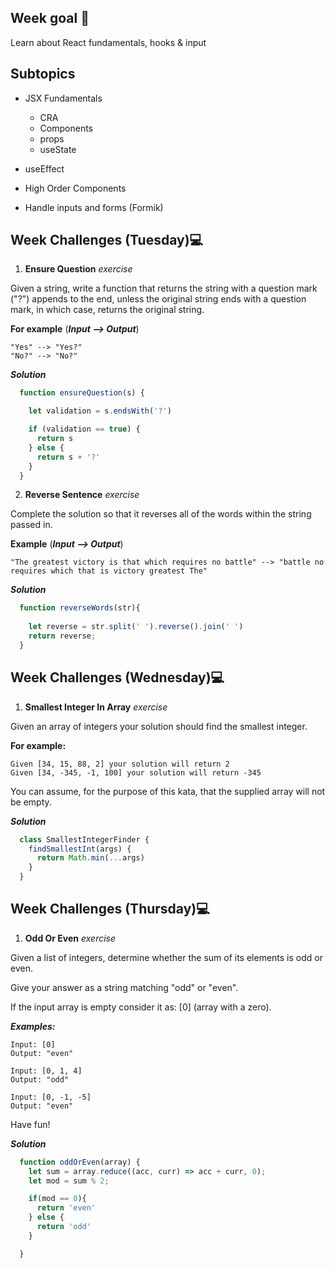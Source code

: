 ## Week goal 🏁

Learn about React fundamentals, hooks & input

## Subtopics

* JSX Fundamentals
    * CRA
    * Components
    * props
    * useState
    
* useEffect
* High Order Components
* Handle inputs and forms (Formik)

## Week Challenges (Tuesday)💻

1. **Ensure Question** *exercise* 

Given a string, write a function that returns the string with a question mark ("?") appends to the end, unless the original string ends with a question mark, in which case, returns the original string.

**For example** (***Input --> Output***)

    "Yes" --> "Yes?"
    "No?" --> "No?"
    
***Solution***

```javascript
  function ensureQuestion(s) {

    let validation = s.endsWith('?')

    if (validation == true) {
      return s
    } else {
      return s + '?'
    }
  }
```

2. **Reverse Sentence** *exercise*

Complete the solution so that it reverses all of the words within the string passed in.

**Example** (***Input --> Output***)

    "The greatest victory is that which requires no battle" --> "battle no requires which that is victory greatest The"

***Solution***

```javascript
  function reverseWords(str){
  
    let reverse = str.split(' ').reverse().join(' ')
    return reverse;
  }
```

## Week Challenges (Wednesday)💻

1. **Smallest Integer In Array** *exercise*

Given an array of integers your solution should find the smallest integer.

**For example:**

    Given [34, 15, 88, 2] your solution will return 2
    Given [34, -345, -1, 100] your solution will return -345

You can assume, for the purpose of this kata, that the supplied array will not be empty.

***Solution***

```javascript
  class SmallestIntegerFinder {
    findSmallestInt(args) {
      return Math.min(...args)
    }
  }
```

## Week Challenges (Thursday)💻

1. **Odd Or Even** *exercise*

Given a list of integers, determine whether the sum of its elements is odd or even.

Give your answer as a string matching "odd" or "even".

If the input array is empty consider it as: [0] (array with a zero).

***Examples:***

    Input: [0]
    Output: "even"

    Input: [0, 1, 4]
    Output: "odd"

    Input: [0, -1, -5]
    Output: "even"

Have fun!

***Solution***

```javascript
  function oddOrEven(array) {
    let sum = array.reduce((acc, curr) => acc + curr, 0);
    let mod = sum % 2;

    if(mod == 0){
      return 'even'
    } else {
      return 'odd'
    }

  }
```
